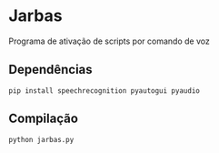 # Jarbas
Programa de ativação de scripts por comando de voz

## Dependências

```shell
pip install speechrecognition pyautogui pyaudio
```

## Compilação

```shell
python jarbas.py
```
